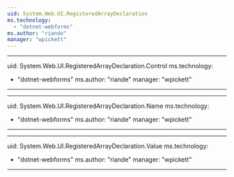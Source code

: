 ```yaml
---
uid: System.Web.UI.RegisteredArrayDeclaration
ms.technology: 
  - "dotnet-webforms"
ms.author: "riande"
manager: "wpickett"
---
```


---
uid: System.Web.UI.RegisteredArrayDeclaration.Control
ms.technology: 
  - "dotnet-webforms"
ms.author: "riande"
manager: "wpickett"
---

---
uid: System.Web.UI.RegisteredArrayDeclaration.Name
ms.technology: 
  - "dotnet-webforms"
ms.author: "riande"
manager: "wpickett"
---

---
uid: System.Web.UI.RegisteredArrayDeclaration.Value
ms.technology: 
  - "dotnet-webforms"
ms.author: "riande"
manager: "wpickett"
---
